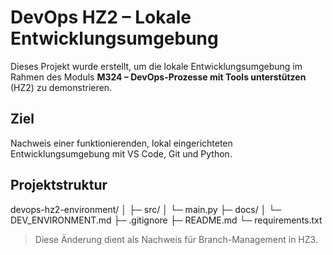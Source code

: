 # DevOps HZ2 – Lokale Entwicklungsumgebung

Dieses Projekt wurde erstellt, um die lokale Entwicklungsumgebung im Rahmen des Moduls **M324 – DevOps-Prozesse mit Tools unterstützen** (HZ2) zu demonstrieren.

## Ziel

Nachweis einer funktionierenden, lokal eingerichteten Entwicklungsumgebung mit VS Code, Git und Python.

## Projektstruktur

devops-hz2-environment/
│
├─ src/
│ └─ main.py
├─ docs/
│ └─ DEV_ENVIRONMENT.md
├─ .gitignore
├─ README.md
└─ requirements.txt

> Diese Änderung dient als Nachweis für Branch-Management in HZ3.
